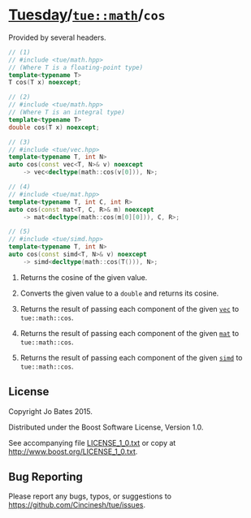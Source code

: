 [Tuesday](../../../README.md)/[`tue::math`](../../namespaces/tue/math.md)/`cos`
===============================================================================
Provided by several headers.

```c++
// (1)
// #include <tue/math.hpp>
// (Where T is a floating-point type)
template<typename T>
T cos(T x) noexcept;

// (2)
// #include <tue/math.hpp>
// (Where T is an integral type)
template<typename T>
double cos(T x) noexcept;

// (3)
// #include <tue/vec.hpp>
template<typename T, int N>
auto cos(const vec<T, N>& v) noexcept
    -> vec<decltype(math::cos(v[0])), N>;

// (4)
// #include <tue/mat.hpp>
template<typename T, int C, int R>
auto cos(const mat<T, C, R>& m) noexcept
    -> mat<decltype(math::cos(m[0][0])), C, R>;

// (5)
// #include <tue/simd.hpp>
template<typename T, int N>
auto cos(const simd<T, N>& v) noexcept
    -> simd<decltype(math::cos(T())), N>;
```

1. Returns the cosine of the given value.

2. Converts the given value to a `double` and returns its cosine.

3. Returns the result of passing each component of the given
   [`vec`](../../headers/vec.md) to `tue::math::cos`.

4. Returns the result of passing each component of the given
   [`mat`](../../headers/mat.md) to `tue::math::cos`.

5. Returns the result of passing each component of the given
   [`simd`](../../headers/simd.md) to `tue::math::cos`.

License
-------
Copyright Jo Bates 2015.

Distributed under the Boost Software License, Version 1.0.

See accompanying file [LICENSE_1_0.txt](../../../LICENSE_1_0.txt) or copy at
http://www.boost.org/LICENSE_1_0.txt.

Bug Reporting
-------------
Please report any bugs, typos, or suggestions to
https://github.com/Cincinesh/tue/issues.
